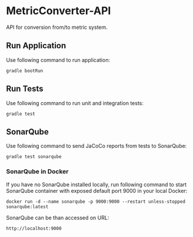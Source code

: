 # MetricConverter-API

API for conversion from/to metric system. 

## Run Application
Use following command to run application:
```
gradle bootRun
```

## Run Tests
Use following command to run unit and integration tests:
```
gradle test
```

## SonarQube
Use following command to send JaCoCo reports from tests to SonarQube:
```
gradle test sonarqube
```

### SonarQube in Docker 
If you have no SonarQube installed locally, run following command to start SonarQube container with exposed default port 9000 in your local Docker:
```
docker run -d --name sonarqube -p 9000:9000 --restart unless-stopped sonarqube:latest
```
SonarQube can be than accessed on URL:
 ```
http://localhost:9000
```
